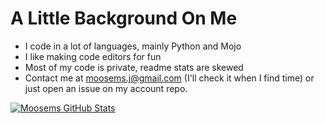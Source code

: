 # A Little Background On Me

 - I code in a lot of languages, mainly Python and Mojo
 - I like making code editors for fun
 - Most of my code is private, readme stats are skewed
 - Contact me at moosems.j@gmail.com (I'll check it when I find time) or just open an issue on my account repo.

[![Moosems GitHub Stats](https://github-readme-stats.vercel.app/api?username=Moosems)](https://github.com/Moosems/github-readme-stats)

